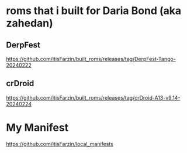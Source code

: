 # roms that i built for Daria Bond (aka zahedan)
## DerpFest
https://github.com/itisFarzin/built_roms/releases/tag/DerpFest-Tango-20240222
## crDroid
https://github.com/itisFarzin/built_roms/releases/tag/crDroid-A13-v9.14-20240224

# My Manifest
https://github.com/itisFarzin/local_manifests
